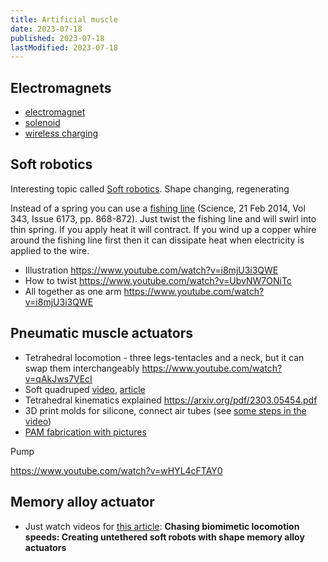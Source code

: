 ```yaml
---
title: Artificial muscle
date: 2023-07-18
published: 2023-07-18
lastModified: 2023-07-18
---
```



## Electromagnets

- [electromagnet](https://www.adafruit.com/product/3873)
- [solenoid](https://www.ebay.com/itm/264599173470)
- [wireless charging](https://learn.adafruit.com/wireless-inductive-power-night-light)


## Soft robotics

Interesting topic called [Soft robotics](https://onlinelibrary.wiley.com/doi/epdf/10.1002/adma.202170145). Shape changing, regenerating 

Instead of a spring you can use a [fishing line](https://www.science.org/doi/10.1126/science.1246906) (Science, 21 Feb 2014, Vol 343, Issue 6173, pp. 868-872). 
Just twist the fishing line and will swirl into thin spring. If you apply heat it will contract. If you wind up a copper whire around the fishing line first then it can dissipate heat when electricity is applied to the wire.

- Illustration https://www.youtube.com/watch?v=i8mjU3i3QWE
- How to twist https://www.youtube.com/watch?v=UbvNW7ONiTc
- All together as one arm https://www.youtube.com/watch?v=i8mjU3i3QWE


## Pneumatic muscle actuators

- Tetrahedral locomotion - three legs-tentacles and a neck, but it can swap them interchangeably https://www.youtube.com/watch?v=qAkJws7VEcI
- Soft quadruped [video](https://www.youtube.com/watch?v=i8mjU3i3QWE), [article](https://ieeexplore.ieee.org/abstract/document/10160006)
- Tetrahedral kinematics explained https://arxiv.org/pdf/2303.05454.pdf
- 3D print molds for silicone, connect air tubes (see [some steps in the video](https://www.youtube.com/watch?v=iwQRYzLZvGE))
- [PAM fabrication with pictures](https://softroboticstoolkit.com/book/pam-fabrication)

Pump

https://www.youtube.com/watch?v=wHYL4cFTAY0


## Memory alloy actuator

- Just watch videos for [this article](https://www.science.org/doi/10.1126/scirobotics.aau7557): **Chasing biomimetic locomotion speeds: Creating untethered soft robots with shape memory alloy actuators**